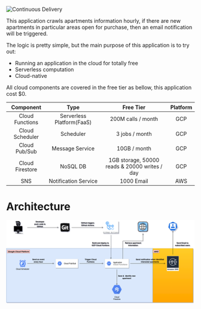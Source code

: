 ![Continuous Delivery](https://github.com/hyrepo/apartment-registration-alert/actions/workflows/cd.yml/badge.svg)

This application crawls apartments information hourly, if there are new apartments in particular areas open for purchase, then an email notification will be triggered.

The logic is pretty simple, but the main purpose of this application is to try out:
- Running an application in the cloud for totally free
- Serverless computation
- Cloud-native

All cloud components are covered in the free tier as bellow, this application cost $0.

|Component|Type|Free Tier|Platform|
|:---:|:---:|:---:|:---:|
|Cloud Functions|Serverless Platform(FaaS)|200M calls / month| GCP
|Cloud Scheduler|Scheduler|3 jobs / month| GCP
|Cloud Pub/Sub|Message Service|10GB / month| GCP
|Cloud Firestore|NoSQL DB|1GB storage, 50000 reads & 20000 writes / day| GCP
|SNS|Notification Service|1000 Email| AWS

# Architecture

![Architecture](https://github.com/hyrepo/apartment-registration-alert/blob/master/doc/architecture.png)